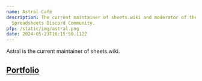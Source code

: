 ```yaml
---
name: Astral Café
description: The current maintainer of sheets.wiki and moderator of the
  Spreadsheets Discord Community.
pfp: /static/img/astral.png
date: 2024-05-23T16:15:50.112Z
---
```

Astral is the current maintainer of sheets.wiki.

## [Portfolio](https://astral.lol)